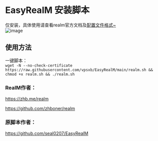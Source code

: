 # EasyRealM 安装脚本
仅安装，具体使用请查看realm官方文档及[配置文件格式~](https://github.com/zhboner/realm/tree/master/examples)<br>
![image](https://mxpic.ml/2022/07/14/20220714_c521a336bf1af.png)
## 使用方法
一键脚本：<br>
`wget -N --no-check-certificate https://raw.githubusercontent.com/vpsxb/EasyRealM/main/realm.sh && chmod +x realm.sh && ./realm.sh`

### RealM作者：
https://zhb.me/realm 

https://github.com/zhboner/realm

### 原脚本作者：
https://github.com/seal0207/EasyRealM
